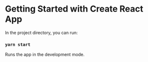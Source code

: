 # Getting Started with Create React App

In the project directory, you can run:

### `yarn start`

Runs the app in the development mode.
